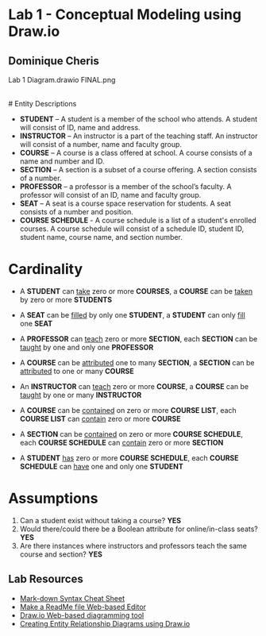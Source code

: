 # Lab 1 - Conceptual Modeling using Draw.io

## Dominique Cheris

Lab 1 Diagram.drawio FINAL.png

<br >
# Entity Descriptions

- **STUDENT** – A student is a member of the school who attends. A student will consist of ID, name and address.
- **INSTRUCTOR** – An instructor is a part of the teaching staff. An instructor will consist of a number, name and faculty group.
- **COURSE** – A course is a class offered at school. A course consists of a name and number and ID.
- **SECTION** – A section is a subset of a course offering. A section consists of a number.
- **PROFESSOR** – a professor is a member of the school’s faculty. A professor will consist of an ID, name and faculty group.
- **SEAT** – A seat is a course space reservation for students. A seat consists of a number and position.
- **COURSE SCHEDULE** - A course schedule is a list of a student's enrolled courses. A course schedule will consist of a schedule ID, student ID, student name, course name, and section number.

<!---
  # Relationships

- A **STUDENT** <ins>takes</ins> zero or more a **COURSE**, more than one **COURSE** can be taken by many **STUDENT**
- A **STUDENT** <ins>fills</ins> a **SEAT**
- An **INSTRUCTOR** <ins>teaches</ins> a **COURSE**, each **COURSE** can be <ins>taught</ins> by many **INSTRUCTOR**
- A **COURSE** <ins>has</ins> a **SECTION**
- **SECTION** – 
- A **PROFESSOR** <ins>teaches</ins> a **COURSE**, each **COURSE** can be <ins>taught</ins> by many **PROFESSOR**
- **SEAT**
--->



# Cardinality
- A **STUDENT** can <ins>take</ins> zero or more **COURSES**, a **COURSE** can be <ins>taken</ins> by zero or more **STUDENTS**

- A **SEAT** can be <ins>filled</ins> by only one **STUDENT**, a **STUDENT** can only <ins>fill</ins> one **SEAT**

- A **PROFESSOR** can <ins>teach</ins> zero or more **SECTION**, each **SECTION** can be <ins>taught</ins> by one and only one **PROFESSOR**

- A **COURSE** can be <ins>attributed</ins> one to many **SECTION**, a **SECTION** can be <ins>attributed</ins> to one or many **COURSE**

- An **INSTRUCTOR** can <ins>teach</ins> zero or more **COURSE**, a **COURSE** can be <ins>taught</ins> by one or many **INSTRUCTOR**

- A **COURSE** can be <ins>contained</ins> on zero or more **COURSE LIST**, each **COURSE LIST** can <ins>contain</ins> zero or more **COURSE**

- A **SECTION** can be <ins>contained</ins> on zero or more **COURSE SCHEDULE**, each **COURSE SCHEDULE** can <ins>contain</ins> zero or more **SECTION**

- A **STUDENT** <ins>has</ins>  zero or more **COURSE SCHEDULE**, each **COURSE SCHEDULE** can <ins>have</ins> one and only one **STUDENT**


# Assumptions

1.	Can a student exist without taking a course? **YES**
2.	Would there/could there be a Boolean attribute for online/in-class seats? **YES**
3.	Are there instances where instructors and professors teach the same course and section? **YES**


## Lab Resources
- [Mark-down Syntax Cheat Sheet](https://enterprise.github.com/downloads/en/markdown-cheatsheet.pdf)
- [Make a ReadMe file Web-based Editor](https://www.makeareadme.com/)
- [Draw.io Web-based diagramming tool](https://app.diagrams.net/)
- [Creating Entity Relationship Diagrams using Draw.io](https://www.youtube.com/watch?v=lAtCySGDD48)